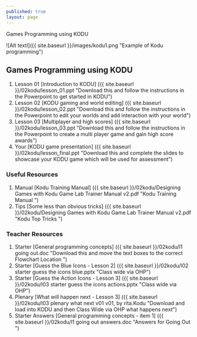 ```yaml
---
published: true
layout: page
---
```

Games Programming using KODU


![Alt textl]({{ site.baseurl }}/images/kodu1.png "Example of Kodu programming")

## Games Programming using KODU

1. Lesson 01 [Introduction to KODU] ({{ site.baseurl }}/02kodu/lesson_01.ppt "Download this and follow the instructions in the Powerpoint to get started in KODU")
2. Lesson 02 [KODU gaming and world editing] ({{ site.baseurl }}/02kodu/lesson_02.ppt "Download this and follow the instructions in the Powerpoint to edit your worlds and add interaction with your world")
3. Lesson 03 [Multiplayer and high scores] ({{ site.baseurl }}/02kodu/lesson_03.ppt "Download this and follow the instructions in the Powerpoint to create a multi player game and gain high score awards")
4. Your [KODU game presentation] ({{ site.baseurl }}/02kodu/lesson_final.ppt "Download this and complete the slides to showcase your KODU game which will be used for assessment")

### Useful Resources
1. Manual [Kodu Training Manual] ({{ site.baseurl }}/02kodu/Designing Games with Kodu Game Lab Trainer Manual v2.pdf  "Kodu Training Manual ")
2. Tips [Some less than obvious tricks] ({{ site.baseurl }}/02kodu/Designing Games with Kodu Game Lab Trainer Manual v2.pdf  "Kodu Top Tricks ")

### Teacher Resources

1. Starter [General programming concepts] ({{ site.baseurl }}/02kodu/l1 going out.doc "Download this and move the text boxes to the correct Flowchart Location ")
2. Starter [Guess the Blue Icons - Lesson 2] ({{ site.baseurl }}/02kodu/l02 starter guess the icons blue.pptx "Class wide via OHP")
3. Starter [Guess the Action Icons - Lesson 3] ({{ site.baseurl }}/02kodu/l03 starter guess the icons actions.pptx "Class wide via OHP")
4. Plenary [What will happen next - Lesson 3] ({{ site.baseurl }}/02kodu/l03 plenary what next v01 v01, by rita.Kodu "Download and load into KODU and then Class Wide via OHP what happens next")
5. Starter Answers [General programming concepts - item 1] ({{ site.baseurl }}/02kodu/l1 going out answers.doc "Answers for Going Out ")




